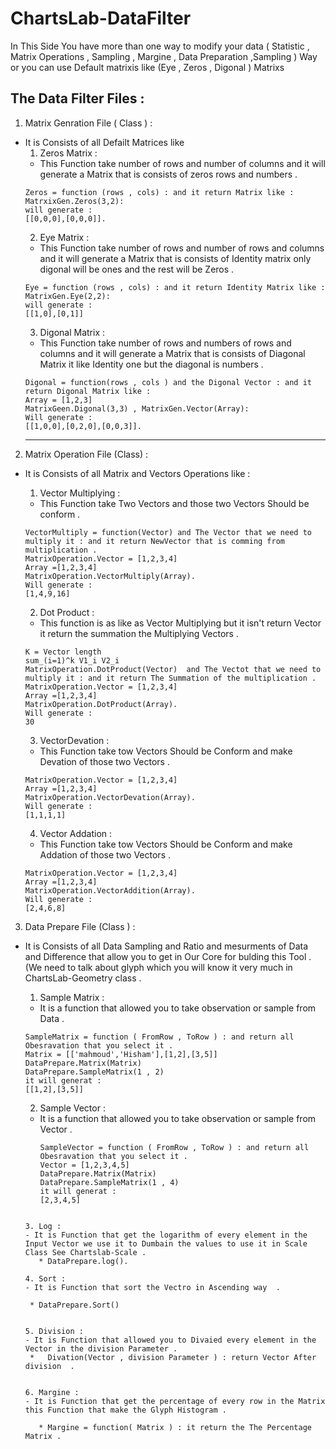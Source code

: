 # ChartsLab-DataFilter
In This Side You have more than one way to modify your data ( Statistic , Matrix Operations , Sampling , Margine , Data Preparation ,Sampling ) Way or you can use Default matrixis like (Eye , Zeros , Digonal ) Matrixs 
## The Data Filter Files :
1. Matrix Genration File ( Class ) :
  - It is Consists of all Defailt Matrices like 
     1. Zeros Matrix :
      - This Function take number of rows and number of columns and it will generate a Matrix that is consists of zeros rows and numbers .
      ~~~~
      Zeros = function (rows , cols) : and it return Matrix like :
      MatrxixGen.Zeros(3,2):
      will generate :
      [[0,0,0],[0,0,0]].
      ~~~~
     2. Eye Matrix :
      - This Function take number of rows and number of rows and columns and it will generate a Matrix that is consists of Identity matrix only digonal will be ones and the rest will be Zeros .
      ~~~~
      Eye = function (rows , cols) : and it return Identity Matrix like :
      MatrixGen.Eye(2,2):
      will generate : 
      [[1,0],[0,1]]
      ~~~~
     3. Digonal Matrix :
      - This Function take number of rows and numbers of rows and columns and it will generate a Matrix that is consists of Diagonal Matrix it like Identity one but the diagonal is numbers  .
      ~~~~
      Digonal = function(rows , cols ) and the Digonal Vector : and it return Digonal Matrix like :
      Array = [1,2,3]
      MatrixGeen.Digonal(3,3) , MatrixGen.Vector(Array):
      Will generate :
      [[1,0,0],[0,2,0],[0,0,3]].
      ~~~~
      ------
 2. Matrix Operation File (Class) :
  - It is Consists of all Matrix and Vectors Operations like :
    1. Vector Multiplying : 
      - This Function take Two Vectors and those two Vectors Should be conform .
      ~~~~
      VectorMultiply = function(Vector) and The Vector that we need to multiply it : and it return NewVector that is comming from multiplication .
      MatrixOperation.Vector = [1,2,3,4]
      Array =[1,2,3,4] 
      MatrixOperation.VectorMultiply(Array).
      Will generate :
      [1,4,9,16]
      ~~~~
    2. Dot Product :
      - This function is as like as Vector Multiplying but it isn't return Vector it return the summation the Multiplying Vectors .
      
     
      ~~~~
      K = Vector length  
      sum_(i=1)^k V1_i V2_i
      MatrixOperation.DotProduct(Vector)  and The Vectot that we need to multiply it : and it return The Summation of the multiplication .
      MatrixOperation.Vector = [1,2,3,4]
      Array =[1,2,3,4] 
      MatrixOperation.DotProduct(Array).
      Will generate :
      30
      ~~~~
    3. VectorDevation : 
      - This Function take tow Vectors Should be Conform and make Devation of those two Vectors .
      ~~~~
      MatrixOperation.Vector = [1,2,3,4]
      Array =[1,2,3,4] 
      MatrixOperation.VectorDevation(Array).
      Will generate :
      [1,1,1,1]
      ~~~~
    4. Vector Addation :
      - This Function take tow Vectors Should be Conform and make Addation of those two Vectors .
      ~~~~
      MatrixOperation.Vector = [1,2,3,4]
      Array =[1,2,3,4] 
      MatrixOperation.VectorAddition(Array).
      Will generate :
      [2,4,6,8]
      ~~~~
 3. Data Prepare File (Class ) : 
  - It is Consists of all Data Sampling and Ratio and mesurments of Data and Difference that allow you to get in Our Core for bulding this Tool . (We need to talk about glyph which you will know it very much in ChartsLab-Geometry class .
    1. Sample Matrix :
      - It is a function that allowed you to take observation or sample from Data .
      ~~~~
      SampleMatrix = function ( FromRow , ToRow ) : and return all Obesravation that you select it .
      Matrix = [['mahmoud','Hisham'],[1,2],[3,5]]
      DataPrepare.Matrix(Matrix)
      DataPrepare.SampleMatrix(1 , 2)
      it will generat :
      [[1,2],[3,5]]
      ~~~~
    
    2. Sample Vector : 
      - It is a function that allowed you to take observation or sample from Vector .
        ~~~~
        SampleVector = function ( FromRow , ToRow ) : and return all Obesravation that you select it .
        Vector = [1,2,3,4,5]
        DataPrepare.Matrix(Matrix)
        DataPrepare.SampleMatrix(1 , 4)
        it will generat :
        [2,3,4,5]
       ~~~~
    
    3. Log :
      - It is Function that get the logarithm of every element in the Input Vector we use it to Dumbain the values to use it in Scale Class See Chartslab-Scale .
          * DataPrepare.log().
    
    4. Sort : 
      - It is Function that sort the Vectro in Ascending way  .
    
        * DataPrepare.Sort()
    
    
    5. Division :
      - It is Function that allowed you to Divaied every element in the Vector in the division Parameter .
        *   Divation(Vector , division Parameter ) : return Vector After division  . 
 
   
    6. Margine :
      - It is Function that get the percentage of every row in the Matrix this Function that make the Glyph Histogram .
 
          * Margine = function( Matrix ) : it return the The Percentage Matrix .
    
      
      
      

